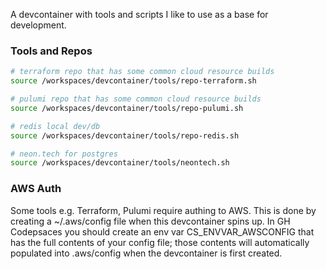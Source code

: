 A devcontainer with tools and scripts I like to use as a base for development.

### Tools and Repos

````bash
# terraform repo that has some common cloud resource builds
source /workspaces/devcontainer/tools/repo-terraform.sh

# pulumi repo that has some common cloud resource builds
source /workspaces/devcontainer/tools/repo-pulumi.sh

# redis local dev/db
source /workspaces/devcontainer/tools/repo-redis.sh

# neon.tech for postgres
source /workspaces/devcontainer/tools/neontech.sh
````

### AWS Auth

Some tools e.g. Terraform, Pulumi require authing to AWS. This is done by creating a ~/.aws/config file when this devcontainer spins up. In GH Codepsaces you should create an env var CS_ENVVAR_AWSCONFIG that has the full contents of your config file; those contents will automatically populated into .aws/config when the devcontainer is first created.
